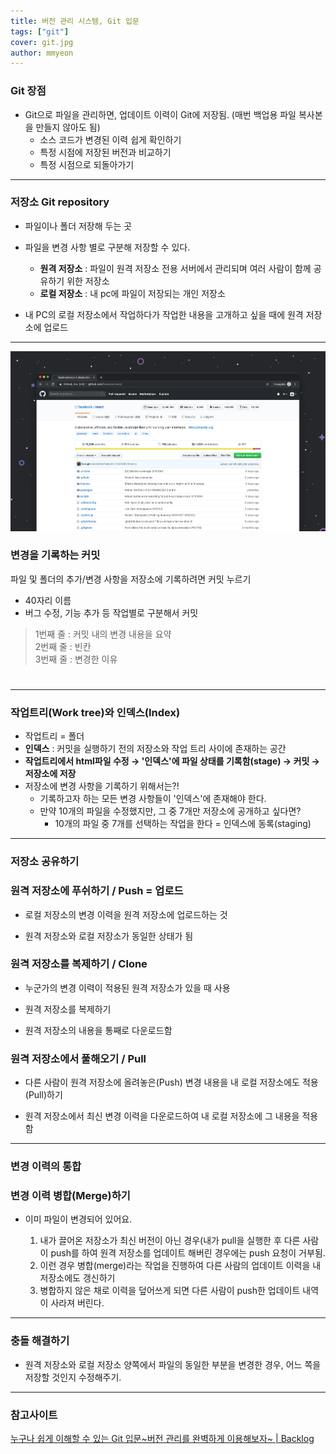 ```yaml
---
title: 버전 관리 시스템, Git 입문
tags: ["git"]
cover: git.jpg
author: mmyeon
---
```


### Git 장점

- Git으로 파일을 관리하면, 업데이트 이력이 Git에 저장됨. (매번 백업용 파일 복사본을 만들지 않아도 됨)
  - 소스 코드가 변경된 이력 쉽게 확인하기
  - 특정 시점에 저장된 버전과 비교하기
  - 특정 시점으로 되돌아가기

---

### 저장소 Git repository

- 파일이나 폴더 저장해 두는 곳

- 파일을 변경 사항 별로 구분해 저장할 수 있다.

  - **원격 저장소** : 파일이 원격 저장소 전용 서버에서 관리되며 여러 사람이 함께 공유하기 위한 저장소
  - **로컬 저장소** : 내 pc에 파일이 저장되는 개인 저장소

- 내 PC의 로컬 저장소에서 작업하다가 작업한 내용을 고개하고 싶을 때에 원격 저장소에 업로드

---

<img src="./commit.jpg">

### 변경을 기록하는 커밋

파일 및 폴더의 추가/변경 사항을 저장소에 기록하려면 커밋 누르기

- 40자리 이름
- 버그 수정, 기능 추가 등 작업별로 구분해서 커밋

> 1번째 줄 : 커밋 내의 변경 내용을 요약  
> 2번째 줄 : 빈칸  
> 3번째 줄 : 변경한 이유

#

---

### 작업트리(Work tree)와 인덱스(Index)

- 작업트리 = 폴더
- **인덱스** : 커밋을 실행하기 전의 저장소와 작업 트리 사이에 존재하는 공간
- **작업트리에서 html파일 수정 → '인덱스'에 파일 상태를 기록함(stage) → 커밋 → 저장소에 저장**
- 저장소에 변경 사항을 기록하기 위해서는?!
  - 기록하고자 하는 모든 변경 사항들이 '인덱스'에 존재해야 한다.
  - 만약 10개의 파일을 수정했지만, 그 중 7개만 저장소에 공개하고 싶다면?
    - 10개의 파일 중 7개를 선택하는 작업을 한다 = 인덱스에 동록(staging)

---

### 저장소 공유하기

### 원격 저장소에 푸쉬하기 / Push = 업로드

- 로컬 저장소의 변경 이력을 원격 저장소에 업로드하는 것

- 원격 저장소와 로컬 저장소가 동일한 상태가 됨

### 원격 저장소를 복제하기 / Clone

- 누군가의 변경 이력이 적용된 원격 저장소가 있을 때 사용

- 원격 저장소를 복제하기

- 원격 저장소의 내용을 통째로 다운로드함

### 원격 저장소에서 풀해오기 / Pull

- 다른 사람이 원격 저장소에 올려놓은(Push) 변경 내용을 내 로컬 저장소에도 적용(Pull)하기

- 원격 저장소에서 최신 변경 이력을 다운로드하여 내 로컬 저장소에 그 내용을 적용함

---

### 변경 이력의 통합

### 변경 이력 병합(Merge)하기

- 이미 파일이 변경되어 있어요.

  1. 내가 끌어온 저장소가 최신 버전이 아닌 경우(내가 pull을 실행한 후 다른 사람이 push를 하여 원격 저장소를 업데이트 해버린 경우에는 push 요청이 거부됨.
  2. 이런 경우 병합(merge)라는 작업을 진행하여 다른 사람의 업데이트 이력을 내 저장소에도 갱신하기
  3. 병합하지 않은 채로 이력을 덮어쓰게 되면 다른 사람이 push한 업데이트 내역이 사라져 버린다.

---

### 충돌 해결하기

- 원격 저장소와 로컬 저장소 양쪽에서 파일의 동일한 부분을 변경한 경우, 어느 쪽을 저장할 것인지 수정해주기.

---

### **참고사이트**

[누구나 쉽게 이해할 수 있는 Git 입문~버전 관리를 완벽하게 이용해보자~ | Backlog](https://backlog.com/git-tutorial/kr/)
